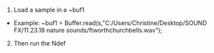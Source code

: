 1. Load a sample in a ~buf1 <br>
  - Example: ~buf1 = Buffer.read(s,"C:/Users/Christine/Desktop/SOUND FX/11.23.18 nature sounds/ftworthchurchbells.wav"); 
2. Then run the Ndef 
